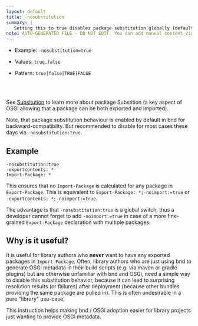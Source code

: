 ```yaml
---
layout: default
title: -nosubstitution
summary: |
   Setting this to true disables package substitution globally (default is false). That means, that bnd does not calculate Import-Package references for packages exported by the current bundle.
note: AUTO-GENERATED FILE - DO NOT EDIT. You can add manual content via same filename in ext folder. 
---
```


- Example: `-nosubstitution=true`

- Values: `true,false`

- Pattern: `true|false|TRUE|FALSE`

<!-- Manual content from: ext/nosubstitution.md --><br /><br />

See [Subsitution](/chapters/170-versioning.html#substitution) to learn more about package Substition (a key aspect of OSGi allowing that a package can be both exported and imported).

Note, that package substitution behaviour is enabled by default in bnd for backward-compatibilty. But recommended to disable for most cases these days via `-nosubstitution:true`.


## Example

```
-nosubstitution:true
-exportcontents: *
Import-Package: *
```

This ensures that no `Import-Package` is calculated for any package in `Export-Package`. This is equivalent to `Export-Package: *;-noimport:=true` or `-exportcontents: *;-noimport:=true`.

The advantage is that `-nosubstitution:true` is a global switch, thus a developer cannot forget to add `-noimport:=true` in case of a more fine-grained `Export-Package` declaration with multiple packages. 

## Why is it useful?

It is useful for library authors who **never** want to have any exported packages in `Import-Package`.
Often, library authors who are just using bnd to generate OSGi metadata in their build scripts (e.g. via maven or gradle plugins) but are otherwise unfamiliar with bnd and OSGi, need a simple way to disable this substitution behavior, because it can lead to surprising resolution results (or failures) after deployment (because other bundles providing the same package are pulled in). This is often undesirable in a pure "library" use-case.

This instruction helps making bnd / OSGi adoption easier for library projects just wanting to provide OSGi metadata.
